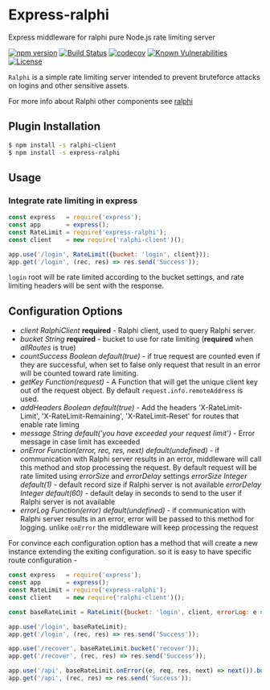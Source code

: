 # Express-ralphi
Express middleware for ralphi pure Node.js rate limiting server

[![npm version](https://img.shields.io/npm/v/express-ralphi.svg)](https://www.npmjs.com/package/express-ralphi)
[![Build Status](https://travis-ci.org/yonjah/ralphi.svg?branch=master)](https://travis-ci.org/yonjah/ralphi)
[![codecov](https://codecov.io/gh/yonjah/ralphi/branch/master/graph/badge.svg)](https://codecov.io/gh/yonjah/ralphi)
[![Known Vulnerabilities](https://snyk.io/test/npm/express-ralphi/badge.svg)](https://snyk.io/test/npm/express-ralphi)
[![License](https://img.shields.io/npm/l/ralphi.svg?maxAge=2592000?style=plastic)](https://github.com/yonjah/ralphi/blob/master/LICENSE)

`Ralphi` is a simple rate limiting server intended to prevent bruteforce attacks on logins and other sensitive assets.

For more info about Ralphi other components see [ralphi](../README.md)

## Plugin Installation

```bash
$ npm install -s ralphi-client
$ npm install -s express-ralphi
```

## Usage 

### Integrate rate limiting in express
<!-- eslint-disable strict,no-unused-vars,no-new-require -->

```js
const express   = require('express');
const app       = express();
const RateLimit = require('express-ralphi');
const client    = new require('ralphi-client')();

app.use('/login', RateLimit({bucket: 'login', client}));
app.get('/login', (rec, res) => res.send('Success'));
```

`login` root will be rate limited according to the bucket settings, and rate limiting headers will be sent with the response.

## Configuration Options
- _client RalphiClient_ **required** - Ralphi client, used to query Ralphi server.
- _bucket String_ **required** - bucket to use for rate limiting (**required** when _allRoutes_ is true)
- _countSuccess Boolean default(true)_ - if true request are counted even if they are successful, when set to false only request that result in an error will be counted toward rate limiting.
- _getKey Function(request)_ - A Function that will get the unique client key out of the request object. By default `request.info.remoteAddress` is used.
- _addHeaders Boolean default(true)_ - Add the headers 'X-RateLimit-Limit', 'X-RateLimit-Remaining', 'X-RateLimit-Reset' for routes that enable rate liming
- _message String default('you have exceeded your request limit')_ - Error message in case limit has exceeded
- _onError Function(error, rec, res, next) default(undefined)_ - if communication with Ralphi server results in an error, middleware will call this method and stop processing the request. By default request will be rate limited using _errorSize_ and _errorDelay_ settings
_errorSize Integer default(1)_ - default record size if Ralphi server is not available
_errorDelay Integer default(60)_ - default delay in seconds to send to the user if Ralphi server is not available
- _errorLog Function(error) default(undefined)_ - if communication with Ralphi server results in an error, error will be passed to this method for logging. unlike `onError` the middleware will keep processing the request

For convince each configuration option has a method that will create a new instance extending the exiting configuration. so it is easy to have specific route configuration -
<!-- eslint-disable strict,no-unused-vars,no-new-require,no-console -->

```js
const express   = require('express');
const app       = express();
const RateLimit = require('express-ralphi');
const client    = new require('ralphi-client')();

const baseRateLimit = RateLimit({bucket: 'login', client, errorLog: e => console.log(e)});

app.use('/login', baseRateLimit);
app.get('/login', (rec, res) => res.send('Success'));

app.use('/recover', baseRateLimit.bucket('recover'));
app.get('/recover', (rec, res) => res.send('Success'));

app.use('/api', baseRateLimit.onError((e, req, res, next) => next()).bucket('api'));
app.get('/api', (rec, res) => res.send('Success'));
```

